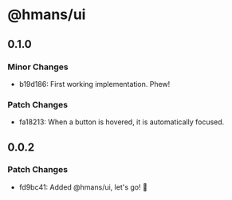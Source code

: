 # @hmans/ui

## 0.1.0

### Minor Changes

- b19d186: First working implementation. Phew!

### Patch Changes

- fa18213: When a button is hovered, it is automatically focused.

## 0.0.2

### Patch Changes

- fd9bc41: Added @hmans/ui, let's go! 🚀
